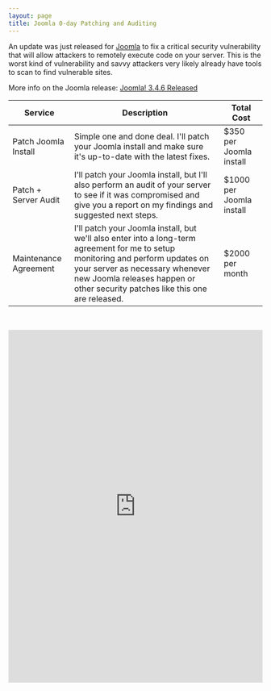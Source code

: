 ```yaml
---
layout: page
title: Joomla 0-day Patching and Auditing
---
```


An update was just released for [Joomla](https://www.joomla.org) to fix a critical security vulnerability that will allow attackers to remotely execute code on your server. This is the worst kind of vulnerability and savvy attackers very likely already have tools to scan to find vulnerable sites.

More info on the Joomla release: [Joomla! 3.4.6 Released](https://www.joomla.org/announcements/release-news/5641-joomla-3-4-6-released.html)

| Service | Description | Total Cost |
| ------- | ----------- | ---------- |
| Patch Joomla Install | Simple one and done deal. I'll patch your Joomla install and make sure it's up-to-date with the latest fixes. | $350 per Joomla install |
| Patch + Server Audit | I'll patch your Joomla install, but I'll also perform an audit of your server to see if it was compromised and give you a report on my findings and suggested next steps. | $1000 per Joomla install |
| Maintenance Agreement | I'll patch your Joomla install, but we'll also enter into a long-term agreement for me to setup monitoring and perform updates on your server as necessary whenever new Joomla releases happen or other security patches like this one are released. | $2000 per month |

&nbsp;

<iframe src="https://docs.google.com/forms/d/1r2kOtviTNbgOzt9lR7Zh9IKC23q6rwlRSZKvSbpDBik/viewform?embedded=true" width="100%" height="700" frameborder="0" marginheight="0" marginwidth="0">Loading...</iframe>
